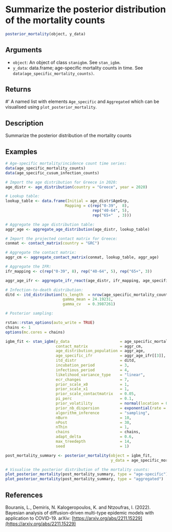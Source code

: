 # Summarize the posterior distribution of the mortality counts

```r
posterior_mortality(object, y_data)
```

## Arguments

- `object`: An object of class `stanigbm`. See `stan_igbm`.
- `y_data`: data.frame; age-specific mortality counts in time. See `data(age_specific_mortality_counts)`.

## Returns

#' A named list with elements `Age_specific` and `Aggregated` which can be visualised using `plot_posterior_mortality`.

## Description

Summarize the posterior distribution of the mortality counts

## Examples

```r
# Age-specific mortality/incidence count time series:
data(age_specific_mortality_counts)
data(age_specific_cusum_infection_counts)

# Import the age distribution for Greece in 2020:
age_distr <- age_distribution(country = "Greece", year = 2020)

# Lookup table:
lookup_table <- data.frame(Initial = age_distr$AgeGrp,
                          Mapping = c(rep("0-39",  8),
                                      rep("40-64", 5),
                                      rep("65+"  , 3)))

# Aggregate the age distribution table:
aggr_age <- aggregate_age_distribution(age_distr, lookup_table)

# Import the projected contact matrix for Greece:
conmat <- contact_matrix(country = "GRC")

# Aggregate the contact matrix:
aggr_cm <- aggregate_contact_matrix(conmat, lookup_table, aggr_age)

# Aggregate the IFR:
ifr_mapping <- c(rep("0-39", 8), rep("40-64", 5), rep("65+", 3))

aggr_age_ifr <- aggregate_ifr_react(age_distr, ifr_mapping, age_specific_cusum_infection_counts)

# Infection-to-death distribution:
ditd <- itd_distribution(ts_length  = nrow(age_specific_mortality_counts),
                         gamma_mean = 24.19231,
                         gamma_cv   = 0.3987261)

# Posterior sampling:

rstan::rstan_options(auto_write = TRUE)
chains <- 1
options(mc.cores = chains)

igbm_fit <- stan_igbm(y_data                      = age_specific_mortality_counts,
                      contact_matrix              = aggr_cm,
                      age_distribution_population = aggr_age,
                      age_specific_ifr            = aggr_age_ifr[[3]],
                      itd_distr                   = ditd,
                      incubation_period           = 3,
                      infectious_period           = 4,
                      likelihood_variance_type    = "linear",
                      ecr_changes                 = 7,
                      prior_scale_x0              = 1,
                      prior_scale_x1              = 1,
                      prior_scale_contactmatrix   = 0.05,
                      pi_perc                     = 0.1,
                      prior_volatility            = normal(location = 0, scale = 1),
                      prior_nb_dispersion         = exponential(rate = 1/5),
                      algorithm_inference         = "sampling",
                      nBurn                       = 10,
                      nPost                       = 30,
                      nThin                       = 1,
                      chains                      = chains,
                      adapt_delta                 = 0.6,
                      max_treedepth               = 14,
                      seed                        = 1)

post_mortality_summary <- posterior_mortality(object = igbm_fit,
                                              y_data = age_specific_mortality_counts)

# Visualise the posterior distribution of the mortality counts:
plot_posterior_mortality(post_mortality_summary, type = "age-specific")
plot_posterior_mortality(post_mortality_summary, type = "aggregated")
```

## References

Bouranis, L., Demiris, N. Kalogeropoulos, K. and Ntzoufras, I. (2022). Bayesian analysis of diffusion-driven multi-type epidemic models with application to COVID-19. arXiv: [https://arxiv.org/abs/2211.15229](https://arxiv.org/abs/2211.15229)



